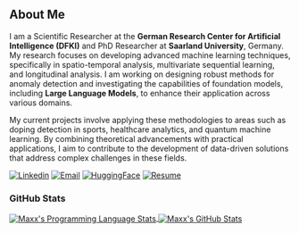 
<!--
Here are some ideas to get you started:

- 🔭 I’m currently working on ...
- 🌱 I’m currently learning ...
- 👯 I’m looking to collaborate on ...
- 🤔 I’m looking for help with ...
- 💬 Ask me about ...
- 📫 How to reach me: ...
- 😄 Pronouns: ...
- ⚡ Fun fact: ...
-->


## About Me
I am a Scientific Researcher at the **German Research Center for Artificial Intelligence (DFKI)** and PhD Researcher at **Saarland University**, Germany. My research focuses on developing advanced machine learning techniques, specifically in spatio-temporal analysis, multivariate sequential learning, and longitudinal analysis. I am working on designing robust methods for anomaly detection and investigating the capabilities of foundation models, including **Large Language Models**, to enhance their application across various domains.

My current projects involve applying these methodologies to areas such as doping detection in sports, healthcare analytics, and quantum machine learning. By combining theoretical advancements with practical applications, I aim to contribute to the development of data-driven solutions that address complex challenges in these fields.  

[![Linkedin](https://img.shields.io/badge/-LinkedIn-222222?style=flat-square&logo=Linkedin&logoColor=white&link=https://www.linkedin.com/in/sudiptoghosh99/)](https://www.linkedin.com/in/maxx-richard-rahman-aa993b163/)
[![Email](https://img.shields.io/badge/Email-%20-gold)](mailto:maxx_richard.rahman@dfki.de)
[![HuggingFace](https://img.shields.io/badge/HuggingFace-%20-blue)](https://huggingface.co/maxxrichard)
[![Resume](https://img.shields.io/badge/Resume%2FCV-%20-brightgreen)](https://drive.google.com/file/d/1WjxNzMZVllYUh8cI3_8IE4th31ZtBIo4/view?usp=sharing)





### GitHub Stats
<a href="https://github.com/maxxrichard">
  <img align="center" src="https://github-readme-stats.vercel.app/api/top-langs/?username=maxxrichard&layout=compact&title_color=ffffff&text_color=c9cacc&icon_color=2bbc8a&bg_color=1d1f21" alt="Maxx's Programming Language Stats" />
</a>

<a href="https://github.com/maxxrichard">
  <img align="center" src="https://github-readme-stats.vercel.app/api?username=maxxrichard&show_icons=true&line_height=27&hide=contribs,prs,issues&count_private=true&title_color=ffffff&text_color=c9cacc&icon_color=2bbc8a&bg_color=1d1f21" alt="Maxx's GitHub Stats" />
</a>
